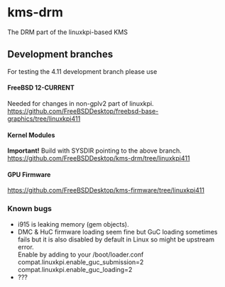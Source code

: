 # kms-drm
The DRM part of the linuxkpi-based KMS

## Development branches
For testing the 4.11 development branch please use 

#### FreeBSD 12-CURRENT
Needed for changes in non-gplv2 part of linuxkpi.  
https://github.com/FreeBSDDesktop/freebsd-base-graphics/tree/linuxkpi411

#### Kernel Modules
**Important!** Build with SYSDIR pointing to the above branch.  
https://github.com/FreeBSDDesktop/kms-drm/tree/linuxkpi411

#### GPU Firmware 
https://github.com/FreeBSDDesktop/kms-firmware/tree/linuxkpi411

### Known bugs
- i915 is leaking memory (gem objects).
- DMC & HuC firmware loading seem fine but GuC loading sometimes fails but it is also disabled by default in Linux so might be upstream error.  
Enable by adding to your /boot/loader.conf  
compat.linuxkpi.enable_guc_submission=2  
compat.linuxkpi.enable_guc_loading=2
- ???
